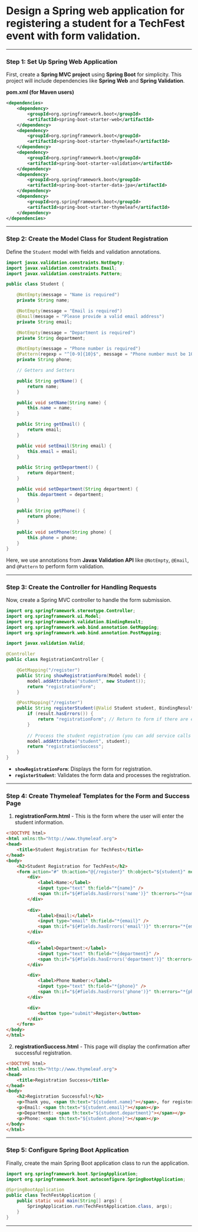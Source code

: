 # **Design a Spring web application for registering a student for a TechFest event with form validation.**

---
### **Step 1: Set Up Spring Web Application**

First, create a **Spring MVC project** using **Spring Boot** for simplicity. This project will include dependencies like **Spring Web** and **Spring Validation**.

**pom.xml (for Maven users)**

```xml
<dependencies>
    <dependency>
        <groupId>org.springframework.boot</groupId>
        <artifactId>spring-boot-starter-web</artifactId>
    </dependency>
    <dependency>
        <groupId>org.springframework.boot</groupId>
        <artifactId>spring-boot-starter-thymeleaf</artifactId>
    </dependency>
    <dependency>
        <groupId>org.springframework.boot</groupId>
        <artifactId>spring-boot-starter-validation</artifactId>
    </dependency>
    <dependency>
        <groupId>org.springframework.boot</groupId>
        <artifactId>spring-boot-starter-data-jpa</artifactId>
    </dependency>
    <dependency>
        <groupId>org.springframework.boot</groupId>
        <artifactId>spring-boot-starter-thymeleaf</artifactId>
    </dependency>
</dependencies>
```

---

### **Step 2: Create the Model Class for Student Registration**

Define the `Student` model with fields and validation annotations.

```java
import javax.validation.constraints.NotEmpty;
import javax.validation.constraints.Email;
import javax.validation.constraints.Pattern;

public class Student {

    @NotEmpty(message = "Name is required")
    private String name;

    @NotEmpty(message = "Email is required")
    @Email(message = "Please provide a valid email address")
    private String email;

    @NotEmpty(message = "Department is required")
    private String department;

    @NotEmpty(message = "Phone number is required")
    @Pattern(regexp = "^[0-9]{10}$", message = "Phone number must be 10 digits")
    private String phone;

    // Getters and Setters

    public String getName() {
        return name;
    }

    public void setName(String name) {
        this.name = name;
    }

    public String getEmail() {
        return email;
    }

    public void setEmail(String email) {
        this.email = email;
    }

    public String getDepartment() {
        return department;
    }

    public void setDepartment(String department) {
        this.department = department;
    }

    public String getPhone() {
        return phone;
    }

    public void setPhone(String phone) {
        this.phone = phone;
    }
}
```

Here, we use annotations from **Javax Validation API** like `@NotEmpty`, `@Email`, and `@Pattern` to perform form validation.

---

### **Step 3: Create the Controller for Handling Requests**

Now, create a Spring MVC controller to handle the form submission.

```java
import org.springframework.stereotype.Controller;
import org.springframework.ui.Model;
import org.springframework.validation.BindingResult;
import org.springframework.web.bind.annotation.GetMapping;
import org.springframework.web.bind.annotation.PostMapping;

import javax.validation.Valid;

@Controller
public class RegistrationController {

    @GetMapping("/register")
    public String showRegistrationForm(Model model) {
        model.addAttribute("student", new Student());
        return "registrationForm";
    }

    @PostMapping("/register")
    public String registerStudent(@Valid Student student, BindingResult result, Model model) {
        if (result.hasErrors()) {
            return "registrationForm"; // Return to form if there are errors
        }
        
        // Process the student registration (you can add service calls here)
        model.addAttribute("student", student);
        return "registrationSuccess";
    }
}
```

- **`showRegistrationForm`**: Displays the form for registration.
- **`registerStudent`**: Validates the form data and processes the registration.

---

### **Step 4: Create Thymeleaf Templates for the Form and Success Page**

1. **registrationForm.html** - This is the form where the user will enter the student information.

```html
<!DOCTYPE html>
<html xmlns:th="http://www.thymeleaf.org">
<head>
    <title>Student Registration for TechFest</title>
</head>
<body>
    <h2>Student Registration for TechFest</h2>
    <form action="#" th:action="@{/register}" th:object="${student}" method="post">
        <div>
            <label>Name:</label>
            <input type="text" th:field="*{name}" />
            <span th:if="${#fields.hasErrors('name')}" th:errors="*{name}"></span>
        </div>
        
        <div>
            <label>Email:</label>
            <input type="email" th:field="*{email}" />
            <span th:if="${#fields.hasErrors('email')}" th:errors="*{email}"></span>
        </div>

        <div>
            <label>Department:</label>
            <input type="text" th:field="*{department}" />
            <span th:if="${#fields.hasErrors('department')}" th:errors="*{department}"></span>
        </div>

        <div>
            <label>Phone Number:</label>
            <input type="text" th:field="*{phone}" />
            <span th:if="${#fields.hasErrors('phone')}" th:errors="*{phone}"></span>
        </div>

        <div>
            <button type="submit">Register</button>
        </div>
    </form>
</body>
</html>
```

2. **registrationSuccess.html** - This page will display the confirmation after successful registration.

```html
<!DOCTYPE html>
<html xmlns:th="http://www.thymeleaf.org">
<head>
    <title>Registration Success</title>
</head>
<body>
    <h2>Registration Successful!</h2>
    <p>Thank you, <span th:text="${student.name}"></span>, for registering for the TechFest event.</p>
    <p>Email: <span th:text="${student.email}"></span></p>
    <p>Department: <span th:text="${student.department}"></span></p>
    <p>Phone: <span th:text="${student.phone}"></span></p>
</body>
</html>
```

---

### **Step 5: Configure Spring Boot Application**

Finally, create the main Spring Boot application class to run the application.

```java
import org.springframework.boot.SpringApplication;
import org.springframework.boot.autoconfigure.SpringBootApplication;

@SpringBootApplication
public class TechFestApplication {
    public static void main(String[] args) {
        SpringApplication.run(TechFestApplication.class, args);
    }
}
```

---

